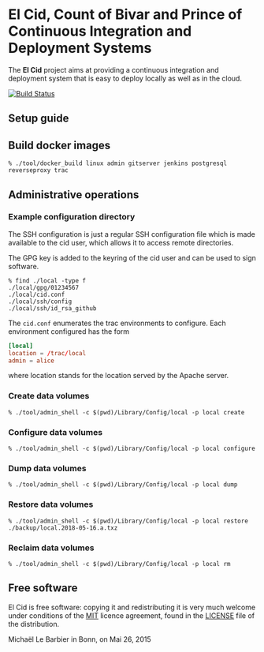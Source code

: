 # El Cid, Count of Bivar and Prince of Continuous Integration and Deployment Systems

The **El Cid** project aims at providing a continuous integration and
deployment system that is easy to deploy locally as well as in the
cloud.

[![Build Status](https://travis-ci.org/michipili/cid.svg?branch=master)](https://travis-ci.org/michipili/cid?branch=master)

## Setup guide

## Build docker images

~~~ console
% ./tool/docker_build linux admin gitserver jenkins postgresql reverseproxy trac
~~~

## Administrative operations

### Example configuration directory

The SSH configuration is just a regular SSH configuration file which
is made available to the cid user, which allows it to access remote
directories.

The GPG key is added to the keyring of the cid user and can be used to
sign software.

~~~ console
% find ./local -type f
./local/gpg/01234567
./local/cid.conf
./local/ssh/config
./local/ssh/id_rsa_github
~~~

The `cid.conf` enumerates the trac environments to configure.  Each
environment configured has the form

~~~ conf
[local]
location = /trac/local
admin = alice
~~~

where location stands for the location served by the Apache server.

### Create data volumes

~~~ console
% ./tool/admin_shell -c $(pwd)/Library/Config/local -p local create
~~~


### Configure data volumes

~~~ console
% ./tool/admin_shell -c $(pwd)/Library/Config/local -p local configure
~~~

### Dump data volumes

~~~ console
% ./tool/admin_shell -c $(pwd)/Library/Config/local -p local dump
~~~

### Restore data volumes

~~~ console
% ./tool/admin_shell -c $(pwd)/Library/Config/local -p local restore ./backup/local.2018-05-16.a.txz
~~~

### Reclaim data volumes

~~~ console
% ./tool/admin_shell -c $(pwd)/Library/Config/local -p local rm
~~~


## Free software

El Cid is free software: copying it and redistributing it is very
much welcome under conditions of the [MIT][licence-url] licence
agreement, found in the [LICENSE][licence-file] file of the
distribution.

Michaël Le Barbier in Bonn, on Mai 26, 2015

  [licence-url]:        https://opensource.org/licenses/MIT
  [licence-file]:       LICENSE
  [bsdowl-home]:        https://github.com/michipili/bsdowl
  [bsdowl-install]:     https://github.com/michipili/bsdowl/wiki/Install
